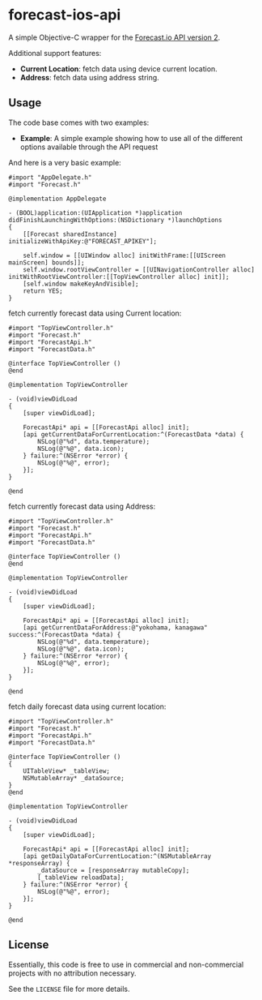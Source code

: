 forecast-ios-api
================

A simple Objective-C wrapper for the [Forecast.io API version 2](https://developer.forecast.io/docs/v2).

Additional support features:
* **Current Location**: fetch data using device current location.
* **Address**: fetch data using address string.

## Usage ##

The code base comes with two examples:
* **Example**: A simple example showing how to use all of the different options available through the API request

And here is a very basic example:

```objc
#import "AppDelegate.h"
#import "Forecast.h"

@implementation AppDelegate

- (BOOL)application:(UIApplication *)application didFinishLaunchingWithOptions:(NSDictionary *)launchOptions
{
	[[Forecast sharedInstance] initializeWithApiKey:@"FORECAST_APIKEY"];

	self.window = [[UIWindow alloc] initWithFrame:[[UIScreen mainScreen] bounds]];
	self.window.rootViewController = [[UINavigationController alloc] initWithRootViewController:[[TopViewController alloc] init]];
	[self.window makeKeyAndVisible];
	return YES;
}
```

fetch currently forecast data using Current location:

```objc
#import "TopViewController.h"
#import "Forecast.h"
#import "ForecastApi.h"
#import "ForecastData.h"

@interface TopViewController ()
@end

@implementation TopViewController

- (void)viewDidLoad
{
    [super viewDidLoad];

	ForecastApi* api = [[ForecastApi alloc] init];
	[api getCurrentDataForCurrentLocation:^(ForecastData *data) {
		NSLog(@"%d", data.temperature);
		NSLog(@"%@", data.icon);
	} failure:^(NSError *error) {
		NSLog(@"%@", error);
	}];
}

@end
```

fetch currently forecast data using Address:

```objc
#import "TopViewController.h"
#import "Forecast.h"
#import "ForecastApi.h"
#import "ForecastData.h"

@interface TopViewController ()
@end

@implementation TopViewController

- (void)viewDidLoad
{
    [super viewDidLoad];

	ForecastApi* api = [[ForecastApi alloc] init];
	[api getCurrentDataForAddress:@"yokohama, kanagawa" success:^(ForecastData *data) {
		NSLog(@"%d", data.temperature);
		NSLog(@"%@", data.icon);
	} failure:^(NSError *error) {
		NSLog(@"%@", error);
	}];
}

@end
```

fetch daily forecast data using current location:

```objc
#import "TopViewController.h"
#import "Forecast.h"
#import "ForecastApi.h"
#import "ForecastData.h"

@interface TopViewController ()
{
	UITableView* _tableView;	
	NSMutableArray* _dataSource;	
}
@end

@implementation TopViewController

- (void)viewDidLoad
{
    [super viewDidLoad];

	ForecastApi* api = [[ForecastApi alloc] init];
	[api getDailyDataForCurrentLocation:^(NSMutableArray *responseArray) {
		_dataSource = [responseArray mutableCopy];
		[_tableView reloadData];
	} failure:^(NSError *error) {
		NSLog(@"%@", error);
	}];
}

@end
```

## License ##

Essentially, this code is free to use in commercial and non-commercial projects with no attribution necessary.

See the `LICENSE` file for more details.
